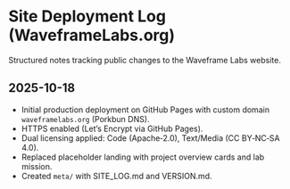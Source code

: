 # Site Deployment Log (WaveframeLabs.org)

Structured notes tracking public changes to the Waveframe Labs website.

## 2025-10-18
- Initial production deployment on GitHub Pages with custom domain `waveframelabs.org` (Porkbun DNS).
- HTTPS enabled (Let’s Encrypt via GitHub Pages).
- Dual licensing applied: Code (Apache‑2.0), Text/Media (CC BY‑NC‑SA 4.0).
- Replaced placeholder landing with project overview cards and lab mission.
- Created `meta/` with SITE_LOG.md and VERSION.md.
